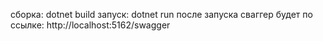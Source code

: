 сборка: dotnet build
запуск: dotnet run
после запуска сваггер будет по ссылке:
http://localhost:5162/swagger
